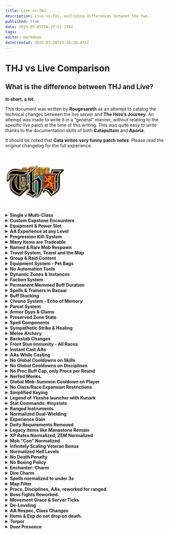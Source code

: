 ```yaml
---
title: Live-vs-THJ
description: Live-vs-THJ, outlining differences between the two.
published: true
date: 2025-05-05T16:37:51.138Z
tags: 
editor: markdown
dateCreated: 2025-03-20T23:56:30.471Z
---
```


  <h1>THJ vs Live Comparison</h1>
<div class="intro-card">
    <h2>What is the difference between THJ and Live?</h2>
    <p><strong>In short, a lot.</strong></p>
    <p>
        This document was written by <strong>Rougesareth</strong> as an attempt to catalog the technical 
        changes between the live server and <strong>The Hero’s Journey</strong>. An attempt was made 
        to write it in a “general” manner, without relating to the specific live patch at the time of 
        this writing. This was quite easy to write thanks to the documentation skills of both 
        <strong>Catapultam</strong> and <strong>Aporia</strong>.
    </p>
    <p>
        It should be noted that <strong>Cata writes very funny patch notes</strong>. 
        Please read the original changelog for the full experience.
    </p>
</div>
<div class="page-break">
    <img src="/pagebreak2.webp" alt="Fancy Page Break">
</div>
    <div class="cards">
<details>
<summary><strong>Single v Multi-Class</strong></summary><div class="comparison">
<div class="live">
<span class="label">Live:</span><br> You are allowed to select a single class on character creation.
</div><div class="thj">
<span class="label">THJ:</span><br> You are allowed to select two additional classes. You gain all the benefits of the three classes, including melee, spellcasting, and AA.
</div>
</div>
</details><details>
<summary><strong>Custom Capstone Encounters</strong></summary><div class="comparison">
<div class="live">
<span class="label">Live:</span><br> Fights are-- as they are supposed to be, of course!
</div><div class="thj">
<span class="label">THJ:</span><br> We have added secret or special encounters that are entirely custom with custom itemization and even custom models with their own animations.
</div>
</div>
</details><details>
<summary><strong>Equipment & Power Slot</strong></summary><div class="comparison">
<div class="live">
<span class="label">Live:</span><br> Equipment exists as it is. Items equipped in your power slot increase the power of your other items based on their "purity".
</div><div class="thj">
<span class="label">THJ:</span><br> All equipment, including bags, can drop as "regular", "enchanted", or "legendary", increasing the power of the item. Equipping an item to your power slot will allow you to level up the items. Note, this will attune the items in the process. Quests and tradeskills will always return at least an enchanted version.
</div>
</div>
</details><details>
<summary><strong>AA Experience at any Level</strong></summary><div class="comparison">
<div class="live">
<span class="label">Live:</span><br> Character can start gaining AA EXP at level 51, and begin with zero AA unlocked.
</div><div class="thj">
<span class="label">THJ:</span><br> You can enable AA as early as level one, and are granted a number of universal quality of life AA. Each class is also granted several core AA abilities for free at level one (E.G. rangers receive endless quiver at level 1).
</div>
</div>
</details><details>
<summary><strong>Progression Kill-System</strong></summary><div class="comparison">
<div class="live">
<span class="label">Live:</span><br> Progression is server-wide. Unlocks are either gated my time, or by server-wide progression.
</div><div class="thj">
<span class="label">THJ:</span><br> Progression is both account bound and personal. This means that by default the only content you have available are the classic zones. As you accomplish certain progression goals you will unlock more content, for more information please consult the wiki:
</div>
</div>
</details><details>
<summary><strong>Many Items are Tradeable</strong></summary><div class="comparison">
<div class="live">
<span class="label">Live:</span><br> Items can drop as no-trade, and cannot be traded between players.
</div><div class="thj">
<span class="label">THJ:</span><br> Free trade. Only equipped legendary items, items equipped in your power slot become, and certain donation items are no-trade. Items can be unattuned by using "Urthron's Ultimate Unattuner", which can be purchased from the aug vendor "Gemcrafter Anuk" in the bazaar.
</div>
</div>
</details><details>
<summary><strong>Named & Rare Mob Respawn</strong></summary><div class="comparison">
<div class="live">
<span class="label">Live:</span><br> Named mobs often have 28+ minute respawn timers.
</div><div class="thj">
<span class="label">THJ:</span><br> Respawn timers for named mobs have been flattened to 10 minutes, 40 seconds.
</div>
</div>
</details><details>
<summary><strong>Travel System, Tearel and the Map</strong></summary><div class="comparison">
<div class="live">
<span class="label">Live:</span><br> Travel is conducted through PoK, the nexus, player travel, boats etc.
</div><div class="thj">
<span class="label">THJ:</span><br> In addition to the regular modes of travel, waypoints have been added around the world that can be traveled to by speaking to the NPC "Tearel" in the bazaar. An AA called "Bazaar and Back" has also been added, which allows you to instantly teleport to the bazaar, and back to the location from which it was used.
</div>
</div>
</details><details>
<summary><strong>Group & Raid Content</strong></summary><div class="comparison">
<div class="live">
<span class="label">Live:</span><br> Getting groups is almost impossible in the wild, most players are forced to box for any hope of success. If you want to see the highest level content you will have to join a raiding guild and follow their schedule.
</div><div class="thj">
<span class="label">THJ:</span><br> You are a three box (or more!) all in one. You can handle group content, and raid bosses, alone. All content can be handled either solo, or in a small group.
</div>
</div>
</details><details>
<summary><strong>Equipment System - Pet Bags</strong></summary><div class="comparison">
<div class="live">
<span class="label">Live:</span><br> Pets can be given items by the player to use by trading with them.
</div><div class="thj">
<span class="label">THJ:</span><br> All classes with access to a pet/charm can use a "syncrosatchel", which is a permanent 4-slot bag that your pet automatically equips all items from within, even if stored in the bank.
</div>
</div>
</details><details>
<summary><strong>No Automation Tools</strong></summary><div class="comparison">
<div class="live">
<span class="label">Live:</span><br> There are out of game tools you can use to automate selling (I.E., cheating).
</div><div class="thj">
<span class="label">THJ:</span><br> The above tools are not allowed, instead there are bags that can be purchased that sell automatically on your behalf.
## General
</div>
</div>
</details><details>
<summary><strong>Dynamic Zones & Instances</strong></summary><div class="comparison">
<div class="live">
<span class="label">Live:</span><br> Dynamic zones have varied lockout timers, as well as loot lockout timers. Such as the ~ 73 lockouts in PoT.
</div><div class="thj">
<span class="label">THJ:</span><br> You can create a "respawning" instance, or a "non-respawning" instance. A respawning instance functions normally but will not spawn named enemies with a high respawn timer, such as Lord Nagafen or Lady Vox. A "non-respawning" instance will spawn each enemy only once, but will guarantee the spawn of every named mob that isn't on a short respawn with a placeholder cycle (double check these mechanics). The lockout timers for the two modes are separate, and are 2:00 and 14:00 hours apiece.
</div>
</div>
</details><details>
<summary><strong>Faction System</strong></summary><div class="comparison">
<div class="live">
<span class="label">Live:</span><br> Base faction is determined by race/class/deity.
</div><div class="thj">
<span class="label">THJ:</span><br> Your base faction is determined by the best faction from amongst your classes, as well as your race, and deity.
</div>
</div>
</details><details>
<summary><strong>Permanent Memmed Buff Duration</strong></summary><div class="comparison">
<div class="live">
<span class="label">Live:</span><br> All buffs have a duration, either short (songs) or long (Clarity).
</div><div class="thj">
<span class="label">THJ:</span><br> Self applied buffs, as well as songs equipped to your bar are permanent.
</div>
</div>
</details><details>
<summary><strong>Spells & Trainers in Bazaar</strong></summary><div class="comparison">
<div class="live">
<span class="label">Live:</span><br> Spells can be purchased from a variety of vendors, researched, or quested.
</div><div class="thj">
<span class="label">THJ:</span><br> All spells from level 1-50 can be purchased from spell vendors in the bazaar. In addition most spells post-50 are able to drop as loot.
</div>
</div>
</details><details>
<summary><strong>Buff Stacking</strong></summary><div class="comparison">
<div class="live">
<span class="label">Live:</span><br> Buffs that are classified as duplicate cannot be stacked. Which buffs are stackable is not always intuitive, or player friendly.
</div><div class="thj">
<span class="label">THJ:</span><br> Buff stacking has been largely reworked to make more sense, for example short duration buffs never conflict with normal duration buffs. Examples?
</div>
</div>
</details><details>
<summary><strong>Chrono System - Echo of Memory</strong></summary><div class="comparison">
<div class="live">
<span class="label">Live:</span><br> Chrono can be purchased with real money, and can be sold to other players for platinum or used for membership.
</div><div class="thj">
<span class="label">THJ:</span><br> Chrono has been replaced with "Echoes of Memory", which is rewarded as a "thank you" to players who donate. These can be sold to other players, or used to purchase cosmetics, QoL items, server buffs, and more.
</div>
</div>
</details><details>
<summary><strong>Parcel System</strong></summary><div class="comparison">
<div class="live">
<span class="label">Live:</span><br> Sending mail through the parcel merchant costs platinum.
</div><div class="thj">
<span class="label">THJ:</span><br> Parcels purchased from the /bazaar interface are free.
</div>
</div>
</details><details>
<summary><strong>Armor Dyes & Glams</strong></summary><div class="comparison">
<div class="live">
<span class="label">Live:</span><br> Armor dyes are used to dye your armor different colors, you can gain ornaments to augment the aesthetics of your gear.
</div><div class="thj">
<span class="label">THJ:</span><br> The cosmetic system has been overhauled. Dyes have been consolidated to a single "prismatic dye", which is purchasable for 50k platinum and cannot be tradeskilled. You may turn any item into a glamour-stone, which can be equipped to a piece of gear to transmogrify its appearance. This costs 5k platinum, and consumes the base item.
</div>
</div>
</details><details>
<summary><strong>Preserved Zone State</strong></summary><div class="comparison">
<div class="live">
<span class="label">Live:</span><br> Time within zones progresses at all times, including when they are shut down or the server is offline.
</div><div class="thj">
<span class="label">THJ:</span><br> Zones are able to preserve their state, even when shut down. Loot, spawned mobs, and other parameters will remain as they were before the shut down.
## Spellcasting
</div>
</div>
</details><details>
<summary><strong>Spell Components</strong></summary><div class="comparison">
<div class="live">
<span class="label">Live:</span><br> Many spells require material components.
</div><div class="thj">
<span class="label">THJ:</span><br> Certain spells with expensive components, such as enchanter's rune, have had their material components removed.
</div>
</div>
</details><details>
<summary><strong>Sympathetic Strike & Healing</strong></summary><div class="comparison">
<div class="live">
<span class="label">Live:</span><br> Sympathetic strike of flame is a spellcasting proc that triggers on spellcast.
</div><div class="thj">
<span class="label">THJ:</span><br> Sympathetic strike of flame, and all similar procs, have been replaced with "Sympathetic strike". This triggers on all single target offensive spells that cost at least 10 mana, stacks with everything, and deals damage depending on the rank of the item. Sympathetic healing burst has also been replaced with sympathetic healing.
## Combat
</div>
</div>
</details><details>
<summary><strong>Melee Archery</strong></summary><div class="comparison">
<div class="live">
<span class="label">Live:</span><br> Bows cannot be fired in melee, and depending on era may not be autofired.
</div><div class="thj">
<span class="label">THJ:</span><br> Bows may be fired in melee, and can be autofired in all eras. They have been adjusted to work with most things that benefit melee, if appropriate (I.E., firing a bow levels your offense).
</div>
</div>
</details><details>
<summary><strong>Backstab Changes</strong></summary><div class="comparison">
<div class="live">
<span class="label">Live:</span><br> Rogues wielding one handed piercing weapons can perform a backstab, if they are positioned behind the mob.
</div><div class="thj">
<span class="label">THJ:</span><br> Rogues may backstab from any angle (including the front), and may do so with any weapon. Backstab damage with 1hp has been increased to compensate.
</div>
</div>
</details><details>
<summary><strong>Front Stun Immunity - All Races</strong></summary><div class="comparison">
<div class="live">
<span class="label">Live:</span><br> Ogres have access to frontal stun immunity, or FSI, which prevents them from being stunned when attacked from the front.
</div><div class="thj">
<span class="label">THJ:</span><br> All classes have access to FSI. In addition, after being stunned you will gain a short stun immunity.
</div>
</div>
</details><details>
<summary><strong>Instant Cast AAs</strong></summary><div class="comparison">
<div class="live">
<span class="label">Live:</span><br> AA abilities often have cast times.
</div><div class="thj">
<span class="label">THJ:</span><br> AA abilities are instant cast. and can be used while casting.
</div>
</div>
</details><details>
<summary><strong>AAs While Casting</strong></summary><div class="comparison">
<div class="live">
<span class="label">Live:</span><br> AA abilities and disciplines cannot be used while casting.
</div><div class="thj">
<span class="label">THJ:</span><br> AA abilities, and instant use disciplines, may be used while casting.
</div>
</div>
</details><details>
<summary><strong>No Global Cooldowns on Skills</strong></summary><div class="comparison">
<div class="live">
<span class="label">Live:</span><br> Many combat abilities share cooldowns.
</div><div class="thj">
<span class="label">THJ:</span><br> Kick, bash, frenzy, monk kicks, and monk strikes have had their cooldowns separated.
</div>
</div>
</details><details>
<summary><strong>No Global Cooldowns on Disciplines</strong></summary><div class="comparison">
<div class="live">
<span class="label">Live:</span><br> Certain disciplines share cooldowns with one another.
</div><div class="thj">
<span class="label">THJ:</span><br> Disciplines earned from different classes do not share cooldown timers. Cooldowns are still present for disciplines that already shared a cooldown from WITHIN a single class.
</div>
</div>
</details><details>
<summary><strong>No Proc Buff Cap, only Procs per Round</strong></summary><div class="comparison">
<div class="live">
<span class="label">Live:</span><br> You can have a maximum of 4 proc buffs.
</div><div class="thj">
<span class="label">THJ:</span><br> You may have any number of proc buffs, but only up to 4 may proc in a single round.
</div>
</div>
</details><details>
<summary><strong>Nerfed Monks.</strong></summary><div class="comparison">
<div class="live">
<span class="label">Live:</span><br> Nerfed monks.
</div><div class="thj">
<span class="label">THJ:</span><br> Nerfed monks (all is right in the world).
</div>
</div>
</details><details>
<summary><strong>Global Mob-Summon Cooldown on Player</strong></summary><div class="comparison">
<div class="live">
<span class="label">Live:</span><br> Individual mobs have a cooldown on how often they can summon you.
</div><div class="thj">
<span class="label">THJ:</span><br> You have an internal summon cooldown of 10 seconds, during this time you are completely immune to being summoned.
## Trading
</div>
</div>
</details><details>
<summary><strong>No Class/Race Expansion Restrictions</strong></summary><div class="comparison">
<div class="live">
<span class="label">Live:</span><br> Vah Shir, Iksar, Beastlords, Frogloks, and Berserkers are available depending on what the current expansion is.
</div><div class="thj">
<span class="label">THJ:</span><br> All classes and races are playable from the beginning, regardless of progression.
</div>
</div>
</details><details>
<summary><strong>Simplified Keying</strong></summary><div class="comparison">
<div class="live">
<span class="label">Live:</span><br> Many zones require keys to enter.
</div><div class="thj">
<span class="label">THJ:</span><br> Keying exists, but in some cases is tied to progression, E.G., you are automatically keyed for Vex Thal when your account is flagged for PoP.
</div>
</div>
</details><details>
<summary><strong>Legend of Ykesha launcher with Kunark</strong></summary><div class="comparison">
<div class="live">
<span class="label">Live:</span><br> LDoN and LoY exist, and release at their proper points.
</div><div class="thj">
<span class="label">THJ:</span><br> LDoN is skipped, and LoY is unlocked with Kunark. Neither expansion is required for progression. Leadership AA is available from level 1.
</div>
  </div>
</details><details>
  <summary><strong>Stat Commands: #mystats</strong>
</summary><div class="comparison">
<div class="live">
<span class="label">Live:</span><br> Soft caps are invisible, and as such stats such as your true mitigation or avoidance values are difficult to calculate accurately.
</div><div class="thj">
<span class="label">THJ:</span><br> You can see what your stats are doing in much more detail, including your accurate mitigation, avoidance, and movement speed.
</div>
</div>
</details><details>
<summary><strong>Ranged Instruments</strong></summary><div class="comparison">
<div class="live">
<span class="label">Live:</span><br> Most instruments are equipped in either the primary or secondary slots.
</div><div class="thj">
<span class="label">THJ:</span><br> Non-weapon instruments (and the bard epic) can be equipped in the range slot.
</div>
</div>
</details><details>
<summary><strong>Normalized Dual-Wielding</strong></summary><div class="comparison">
<div class="live">
<span class="label">Live:</span><br> The ability to equip a weapon in offhand is determined by your class.
</div><div class="thj">
<span class="label">THJ:</span><br> All classes can equip a weapon in their offhand, but only the classes that gain dual wield naturally are able to attack with it.
</div>
</div>
</details><details>
<summary><strong>Experience Gain</strong></summary><div class="comparison">
<div class="live">
<span class="label">Live:</span><br> Augments have 25 slot types, hidden aug issues, luck, fusing, a confusing system.
</div><div class="thj">
<span class="label">THJ:</span><br> Augments have been standardized across all items into 4 types: type 1 (stats), type 2 (worn/focus), type 3 (spells), type 4( procs). All items have at least one stat slot, all weapons have at least one proc slot.
</div>
</div>
</details><details>
<summary><strong>Deity Requirements Removed</strong></summary><div class="comparison">
<div class="live">
<span class="label">Live:</span><br> Some equipment has a deity requirement to be equipped.
</div><div class="thj">
<span class="label">THJ:</span><br> All deity requirements have been removed.
</div>
</div>
</details><details>
<summary><strong>Legacy Items like Manastone Remain</strong></summary><div class="comparison">
<div class="live">
<span class="label">Live:</span><br> There are many items that are removed from the loot tables for balance reasons. These items are no longer available to drop.
</div><div class="thj">
<span class="label">THJ:</span><br> Many items remain in the game forever, including the manastone.
## EXP
</div>
</div>
</details><details>
<summary><strong>XP Rates Normalized, ZEM Normalized</strong></summary><div class="comparison">
<div class="live">
<span class="label">Live:</span><br> XP rates vary greatly by server and era. ZEMs fluctuate wildly, and many enjoyable zones are less viable as a result.
</div><div class="thj">
<span class="label">THJ:</span><br> All XP rates have been increased, AA EXP has been greatly increased. ZEMs have been flattened at a higher value, meaning all zones can be viable for EXP.
</div>
</div>
</details><details>
<summary><strong>Mob "Con" Normalized</strong></summary><div class="comparison">
<div class="live">
<span class="label">Live:</span><br> EXP gains overall favor killing dark blue and under mobs due to a variety of factors.
</div><div class="thj">
<span class="label">THJ:</span><br> Experience rate changed to favor killing red/yellow mobs over blue/light blue/green. XP cap is based on the level of the mob, as well as the level of the player.
</div>
</div>
</details><details>
<summary><strong>Infinitely Scaling Veteran Bonus</strong></summary><div class="comparison">
<div class="live">
<span class="label">Live:</span><br> Characters can gain veteran rewards based on the total amount of months paid.
</div><div class="thj">
<span class="label">THJ:</span><br> All characters start with 150 veteran AA, which grants bonus AA XP. New characters will gain additional veteran AA based on the total amount of AAs above 150 earned by other characters on the same account.
</div>
</div>
</details><details>
<summary><strong>Normalized Hell Levels</strong></summary><div class="comparison">
<div class="live">
<span class="label">Live:</span><br> Certain levels are "hell levels", requiring greatly more XP than normal.
</div><div class="thj">
<span class="label">THJ:</span><br> Hell levels have been removed (twice).
</div>
</div>
</details><details>
<summary><strong>No Death Penalty</strong></summary><div class="comparison">
<div class="live">
<span class="label">Live:</span><br> Starting at level 6 you lose a portion of your EXP on death.
</div><div class="thj">
<span class="label">THJ:</span><br> XP loss on death has been removed.
</div>
</div>
</details><details>
<summary><strong>No Boxing Policy</strong></summary><div class="comparison">
<div class="live">
<span class="label">Live:</span><br> Free boxing is allowed, rules vary on TLP.
</div><div class="thj">
<span class="label">THJ:</span><br> THJ has a strict no-boxing policy. You are allowed up to one character outside the bazaar at any time. Trade mules, buff bots, and otherwise are allowed as long as you do not violate the one character outside the bazaar rule. You are generally allowed a maximum of three characters at a time.
</div>
</div>
</details><details>  
<summary><strong>Enchanter: Charm</strong></summary><div class="comparison">  
<div class="live">
<span class="label">Live:</span><br> Arbitrary charm breaks, Charm at later levels, cannot refresh charm, doppleganger requires project illusion, no real benefit.
</div><div class="thj">
<span class="label">THJ:</span><br> Charm is not likely to break and can be recasted and refreshed before it breasks. Enchanter has Dire Charm, a permanent, unresistable charm for certain mobs. Doppleganger completely reworked to cast your spells and your abilities. Charm remains useful forever.
</div>
</div>
</details><details>
<summary><strong>Dire Charm</strong></summary><div class="comparison">
<div class="live">
<span class="label">Live:</span><br> Dire Charm does not exist.
</div><div class="thj">
<span class="label">THJ:</span><br> Any light blue con mob can be dire charmed, as marked by the Dire Charm AA. Level 46 is where is caps, then anything light blue after level 46. also 
</div>
</div>
</details><details>
<summary><strong>Spells normalized to under 3s</strong></summary><div class="comparison">
<div class="live">
<span class="label">Live:</span><br> Spell cast times can get to over 8s.
</div><div class="thj">
<span class="label">THJ:</span><br> Spells have a maximum cast time of 3 seconds, any time saved is added to the recast timer, DoTs are normalized to a single second cast time.
</div>
</div>
</details><details>
<summary><strong>Map Filter</strong></summary><div class="comparison">
<div class="live">
<span class="label">Live:</span><br> You would need to get MQ2 to use the map filter
</div><div class="thj">
<span class="label">THJ:</span><br> MQ is built into the client so that you can do custom mapfilters, such as using /mapfilter. Maps are also custom for our server, made by players that play here.
</div>
</div>
</details><details>
<summary><strong>Procs, Disciplines, AAs, reworked for ranged.</strong></summary><div class="comparison">
<div class="live">
<span class="label">Live:</span><br> Many of these abilities did not work with ranged weapons until much later and ranged weapons got reworked at level 90+. SoD was when Endless Quiver dropped, and now its a Luclin AA.
</div><div class="thj">
<span class="label">THJ:</span><br> A lot of EQ skills have modifiers behind the scenes that have been normalized to work with ranged weapons. Rangers get Endless Quiver automatically.
</div>
</div>
</details><details>
<summary><strong>Boss Fights Reworked.</strong></summary><div class="comparison">
<div class="live">
<span class="label">Live:</span><br> Zones with massive histories all reworked into 2.0, Plane of Mischief, Hate, Growth, many encounters reworked and zone strength changed after years of it not working.
</div><div class="thj">
<span class="label">THJ:</span><br> Endgame bossfights were reworked in a way that aligns with the vision of EverQuest as it was, before everything was 2.0, or before they emptied Sleeper's Tomb, the straight-to-boss dungeons are now vast, living dungeons.
</div>
</div>
</details>
</div>
</details><details>
<summary><strong>Movement Grace & Server Ticks</strong></summary><div class="comparison">
<div class="live">
<span class="label">Live:</span><br> On live, it seems like movement is clientside and just does sanity checks with the server, so when you move is when you start moving, and when you stop is when you stop moving. thus, the 0.5s cast period allows for true slidecasting style to the extent that 0.5s cast spells can always be cast while moving.
</div><div class="thj">
<span class="label">THJ:</span><br> On eqemu/classic, zone ticks are always happening. in true classic, you have to feel out ticks for everything and mostly time them by regen ticks. On THJ, baseline, this works a little different due to using luclin-style out-of-combat regen and character-specific regen ticks. This means when you move, you can't actually tell when you're getting snapshotted as having moved unless you have an amazing feel for it, because you're just a model at a point that was facing a direction and moving a direction. Standard server-side snapshotting with little client handshaking.
</div>
</div>
</details><details>
<summary><strong>De-Leveling</strong></summary><div class="comparison">
<div class="live">
<span class="label">Live:</span><br> De-leveling requires sacrificing over and over and over and over, then you have to level back up the hard way.
</div><div class="thj">
<span class="label">THJ:</span><br> For 500 platinum pieces per level, you can de-level by multiples of 5 levels, and then level right back up for the same cost of 500 platinum pieces per level.
</div>
</div>
</details><details>
<summary><strong>AA Respec, Class Changes</strong></summary><div class="comparison">
<div class="live">
<span class="label">Live:</span><br> No way to respec AA, even via Premium. Complex class-change premium feature.
</div><div class="thj">
<span class="label">THJ:</span><br> You can talk to Ayonae, Composer of Fate, in the bazaar to respec either Class, OR AA, OR both. 
</div>
</div>
</details><details>
<summary><strong>Items & Exp do not drop on death.</strong></summary><div class="comparison">
<div class="live">
<span class="label">Live:</span><br> On live, you drop all items and your xp is stored on your corpse. Resurrection spells have an xp % associated with them which is how much you recover from the resurrection via the corpse... Looting all items off of the corpse voids the Exp.
<div><div class="thj">
<span class="label">THJ:</span> You do not drop items or exp on death, period.
</div>
</div>
</details><details>
<summary><strong>Torpor</strong></summary><div class="comparison">
<div class="live">
<span class="label">Live:</span> A short duration shaman spell that heals you and makes you "drowsy" with a small regen, or "sleepy" with a moderate regen, these have attack speed issues and slow your attack. Later expansions switch to less attack impact and slow.
</div><div class="thj">
<span class="label">THJ:</span> Torpor does not need to be refreshed, and can be kept on... and do not slow your attack.
</div>
</div>
</details><details>
<summary><strong>Door Presence</strong></summary><div class="comparison">
<div class="live">
<span class="label">Live:</span> This door exists.
<img src="/equipment-guide/thisdoor.png" alt="This Door" class="door-image">
</div><div class="thj">
<span class="label">THJ:</span> This door has been removed.
<img src="/equipment-guide/thisdoor.png" alt="This Door" class="door-image">
</div>
</div>
